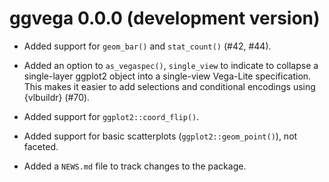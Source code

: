 # ggvega  0.0.0 (development version) 

* Added support for `geom_bar()` and `stat_count()` (#42, #44).

* Added an option to `as_vegaspec()`, `single_view` to indicate to collapse a single-layer ggplot2 object into a single-view Vega-Lite specification. This makes it easier to add selections and conditional encodings using {vlbuildr} (#70). 

* Added support for `ggplot2::coord_flip()`.

* Added support for basic scatterplots (`ggplot2::geom_point()`), not faceted.

* Added a `NEWS.md` file to track changes to the package.
